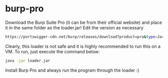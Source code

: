 # burp-pro

Download the Burp Suite Pro (it can be from their official website) and place it in the same folder as the loader.jar! Edit the version as necessary

```sh
https://portswigger-cdn.net/burp/releases/download?product=pro&type=Jar&version=2024.4
```

Clearly, this loader is not safe and it is highly recommended to run this on a VM. To run, just execute the command below:

```sh
java -jar loader.jar
```

Install Burp Pro and always run the program through the loader :)

